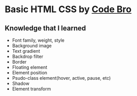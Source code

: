 # Basic HTML CSS by [Code Bro](https://www.youtube.com/watch?v=wRNinF7YQqQ)

## Knowledge that I learned

- Font family, weight, style
- Background image
- Text gradient
- Backdrop filter
- Border
- Floating element
- Element position
- Psudo-class element(hover, active, pause, etc)
- Shadow
- Element transform